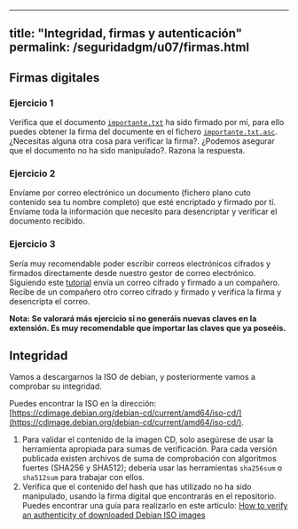 
---
title: "Integridad, firmas y autenticación"
permalink: /seguridadgm/u07/firmas.html
---

## Firmas digitales

### Ejercicio 1

Verifica que el documento [`importante.txt`](importante.txt) ha sido firmado por mí, para ello puedes obtener la firma del documente en el fichero [`importante.txt.asc`](importante.txt.asc). ¿Necesitas alguna otra cosa para verificar la firma?. ¿Podemos asegurar que el documento no ha sido manipulado?. Razona la respuesta.

### Ejercicio 2

Envíame por correo electrónico un documento (fichero plano cuto contenido sea tu nombre completo) que esté encriptado y firmado por tí. Envíame toda la información que necesito para desencriptar y verificar el documento recibido.

### Ejercicio 3

Sería muy recomendable poder escribir correos electrónicos cifrados y firmados directamente desde nuestro gestor de correo electrónico. Siguiendo este [tutorial](https://www.redeszone.net/2017/01/21/aprende-usar-cifrado-pgp-gmail-outlook-la-extension-mailvelope-firefox-chrome/) envía un correo cifrado y firmado a un compañero. Recibe de un compañero otro correo cifrado y firmado y verifica la firma y desencripta el correo.

**Nota: Se valorará más ejercicio si no generáis nuevas claves en la extensión. Es muy recomendable que importar las claves que ya poseéis.**

## Integridad

Vamos a descargarnos la ISO de debian, y posteriormente vamos a comprobar su integridad.

Puedes encontrar la ISO en la dirección: [https://cdimage.debian.org/debian-cd/current/amd64/iso-cd/](https://cdimage.debian.org/debian-cd/current/amd64/iso-cd/).

1. Para validar el contenido de la imagen CD, solo asegúrese de usar la herramienta apropiada para sumas de verificación. Para cada versión publicada existen archivos de suma de comprobación con algoritmos fuertes (SHA256 y SHA512); debería usar las herramientas `sha256sum` o `sha512sum` para trabajar con ellos. 
2. Verifica que el contenido del hash que has utilizado no ha sido manipulado, usando la firma digital que encontrarás en el repositorio. Puedes encontrar una guía para realizarlo en este artículo: [How to verify an authenticity of downloaded Debian ISO images ](https://linuxconfig.org/how-to-verify-an-authenticity-of-downloaded-debian-iso-images)